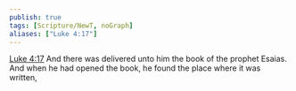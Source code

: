 ```yaml
---
publish: true
tags: [Scripture/NewT, noGraph]
aliases: ["Luke 4:17"]
---
```

[Luke 4:17](https://churchofjesuschrist.org/study/scriptures/nt/luke/4?lang=eng&id=p17#p17) And there was delivered unto him the book of the prophet Esaias. And when he had opened the book, he found the place where it was written,

